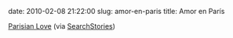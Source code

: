 date: 2010-02-08 21:22:00
slug: amor-en-paris
title: Amor en París

    

[Parisian Love](http://www.youtube.com/watch?v=nnsSUqgkDwU) (via [SearchStories](http://youtube.com/user/SearchStories))

  

